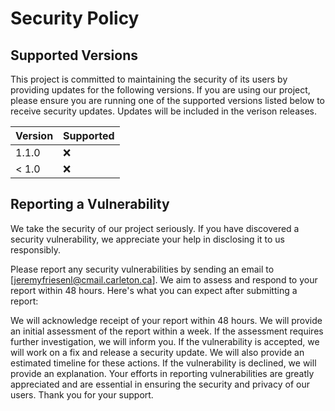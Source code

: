# Security Policy

## Supported Versions

This project is committed to maintaining the security of its users by providing updates for the following versions. If you are using our project, please ensure you are running one of the supported versions listed below to receive security updates. Updates will be included in the verison releases.

| Version | Supported          |
| ------- | ------------------ |
| 1.1.0   | :x:                |
| < 1.0   | :x:                |

## Reporting a Vulnerability

We take the security of our project seriously. If you have discovered a security vulnerability, we appreciate your help in disclosing it to us responsibly.

Please report any security vulnerabilities by sending an email to [jeremyfriesenl@cmail.carleton.ca]. We aim to assess and respond to your report within 48 hours. Here's what you can expect after submitting a report:

We will acknowledge receipt of your report within 48 hours.
We will provide an initial assessment of the report within a week. If the assessment requires further investigation, we will inform you.
If the vulnerability is accepted, we will work on a fix and release a security update. We will also provide an estimated timeline for these actions.
If the vulnerability is declined, we will provide an explanation.
Your efforts in reporting vulnerabilities are greatly appreciated and are essential in ensuring the security and privacy of our users. Thank you for your support.
